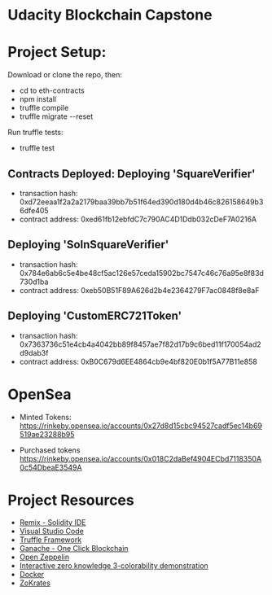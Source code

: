 # Udacity Blockchain Capstone

# Project Setup:

Download or clone the repo, then:
- cd to eth-contracts
- npm install
- truffle compile
- truffle migrate --reset

Run truffle tests:
- truffle test

Contracts Deployed:
Deploying 'SquareVerifier'
   --------------------------
   - transaction hash:    0xd72eeaa1f2a2a2179baa39bb7b51f64ed390d180d4b46c826158649b36dfe405
   - contract address:    0xed61fb12ebfdC7c790AC4D1Ddb032cDeF7A0216A

Deploying 'SolnSquareVerifier'
   ------------------------------
   - transaction hash:    0x784e6ab6c5e4be48cf5ac126e57ceda15902bc7547c46c76a95e8f83d730d1ba
   - contract address:    0xeb50B51F89A626d2b4e2364279F7ac0848f8e8aF

Deploying 'CustomERC721Token'
   -----------------------------
   - transaction hash:    0x7363736c51e4cb4a4042bb89f8457ae7f82d17b9c6bed11f170054ad2d9dab3f
   - contract address:    0xB0C679d6EE4864cb9e4bf820E0b1f5A77B11e858

# OpenSea

- Minted Tokens:
https://rinkeby.opensea.io/accounts/0x27d8d15cbc94527cadf5ec14b69519ae23288b95

- Purchased tokens
https://rinkeby.opensea.io/accounts/0x018C2daBef4904ECbd7118350A0c54DbeaE3549A

# Project Resources

* [Remix - Solidity IDE](https://remix.ethereum.org/)
* [Visual Studio Code](https://code.visualstudio.com/)
* [Truffle Framework](https://truffleframework.com/)
* [Ganache - One Click Blockchain](https://truffleframework.com/ganache)
* [Open Zeppelin ](https://openzeppelin.org/)
* [Interactive zero knowledge 3-colorability demonstration](http://web.mit.edu/~ezyang/Public/graph/svg.html)
* [Docker](https://docs.docker.com/install/)
* [ZoKrates](https://github.com/Zokrates/ZoKrates)
